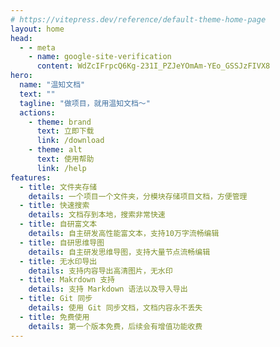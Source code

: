 ```yaml
---
# https://vitepress.dev/reference/default-theme-home-page
layout: home
head:
  - - meta
    - name: google-site-verification
      content: WdZcIFrpcQ6Kg-231I_PZJeYOmAm-YEo_GSSJzFIVX8
hero:
  name: "温知文档"
  text: ""
  tagline: "做项目，就用温知文档～"
  actions:
    - theme: brand
      text: 立即下载
      link: /download
    - theme: alt
      text: 使用帮助
      link: /help
features:
  - title: 文件夹存储
    details: 一个项目一个文件夹，分模块存储项目文档，方便管理
  - title: 快速搜索
    details: 文档存到本地，搜索非常快速
  - title: 自研富文本
    details: 自主研发高性能富文本，支持10万字流畅编辑
  - title: 自研思维导图
    details: 自主研发思维导图，支持大量节点流畅编辑
  - title: 无水印导出
    details: 支持内容导出高清图片，无水印
  - title: Makrdown 支持
    details: 支持 Markdown 语法以及导入导出
  - title: Git 同步
    details: 使用 Git 同步文档，文档内容永不丢失
  - title: 免费使用
    details: 第一个版本免费，后续会有增值功能收费
---
```


